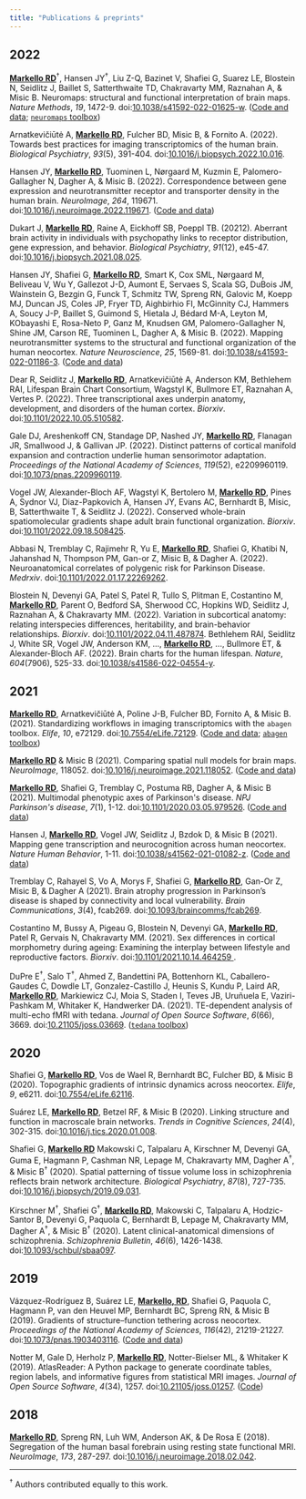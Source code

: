 ```yaml
---
title: "Publications & preprints"
---
```


## 2022

**<span style="text-decoration:underline">Markello RD</span>**<sup>†</sup>, Hansen JY<sup>†</sup>, Liu Z-Q, Bazinet V, Shafiei G, Suarez LE, Blostein N, Seidlitz J, Baillet S, Satterthwaite TD, Chakravarty MM, Raznahan A, & Misic B. Neuromaps: structural and functional interpretation of brain maps. *Nature Methods*, *19*, 1472-9. doi:[10.1038/s41592-022-01625-w](https://doi.org/10.1038/s41592-022-01625-w). ([Code and data](https://github.com/netneurolab/markello_neuromaps); [`neuromaps` toolbox](https://github.com/netneurolab/neuromaps))

Arnatkevic̆iūtė A, **<span style="text-decoration:underline">Markello RD</span>**, Fulcher BD, Misic B, & Fornito A. (2022). Towards best practices for imaging transcriptomics of the human brain. *Biological Psychiatry*, *93*(5), 391-404. doi:[10.1016/j.biopsych.2022.10.016](https://doi.org/10.1016/j.biopsych.2022.10.016).

Hansen JY, **<span style="text-decoration:underline">Markello RD</span>**, Tuominen L, Nørgaard M, Kuzmin E, Palomero-Gallagher N, Dagher A, & Misic B. (2022). Correspondence between gene expression and neurotransmitter receptor and transporter density in the human brain. *NeuroImage*, *264*, 119671. doi:[10.1016/j.neuroimage.2022.119671](https://doi.org/10.1016/j.neuroimage.2022.119671). ([Code and data](https://github.com/netneurolab/hansen_gene-receptor))

Dukart J, **<span style="text-decoration:underline">Markello RD</span>**, Raine A, Eickhoff SB, Poeppl TB. (20212). Aberrant brain activity in individuals with psychopathy links to receptor distribution, gene expression, and behavior. *Biological Psychiatry*, *91*(12), e45-47. doi:[10.1016/j.biopsych.2021.08.025](https://doi.org/10.1016/j.biopsych.2021.08.025).

Hansen JY, Shafiei G, **<span style="text-decoration:underline">Markello RD</span>**, Smart K, Cox SML, Nørgaard M, Beliveau V, Wu Y, Gallezot J-D, Aumont E, Servaes S, Scala SG, DuBois JM, Wainstein G, Bezgin G, Funck T, Schmitz TW, Spreng RN, Galovic M, Koepp MJ, Duncan JS, Coles JP, Fryer TD, Aighbirhio FI, McGinnity CJ, Hammers A, Soucy J-P, Baillet S, Guimond S, Hietala J, Bédard M-A, Leyton M, KObayashi E, Rosa-Neto P, Ganz M, Knudsen GM, Palomero-Gallagher N, Shine JM, Carson RE, Tuominen L, Dagher A, & Misic B. (2022). Mapping neurotransmitter systems to the structural and functional organization of the human neocortex. *Nature Neuroscience*, *25*, 1569-81. doi:[10.1038/s41593-022-01186-3](https://doi.org/10.1038/s41593-022-01186-3). ([Code and data](https://github.com/netneurolab/hansen_receptors))

Dear R, Seidlitz J, **<span style="text-decoration:underline">Markello RD</span>**, Arnatkevic̆iūtė A, Anderson KM, Bethlehem RAI, Lifespan Brain Chart Consortium, Wagstyl K, Bullmore ET, Raznahan A, Vertes P. (2022). Three transcriptional axes underpin anatomy, development, and disorders of the human cortex. *Biorxiv*. doi:[10.1101/2022.10.05.510582](https://doi.org/10.1101/2022.10.05.510582).

Gale DJ, Areshenkoff CN, Standage DP, Nashed JY, **<span style="text-decoration:underline">Markello RD</span>**, Flanagan JR, Smallwood J, & Gallivan JP. (2022). Distinct patterns of cortical manifold expansion and contraction underlie human sensorimotor adaptation. *Proceedings of the National Academy of Sciences*, *119*(52), e2209960119. doi:[10.1073/pnas.2209960119](https://doi.org/10.1073/pnas.2209960119).

Vogel JW, Alexander-Bloch AF, Wagstyl K, Bertolero M, **<span style="text-decoration:underline">Markello RD</span>**, Pines A, Sydnor VJ, Diaz-Papkovich A, Hansen JY, Evans AC, Bernhardt B, Misic, B, Satterthwaite T, & Seidlitz J. (2022). Conserved whole-brain spatiomolecular gradients shape adult brain functional organization. *Biorxiv*. doi:[10.1101/2022.09.18.508425](https://doi.org/10.1101/2022.09.18.508425).

Abbasi N, Tremblay C, Rajimehr R, Yu E, **<span style="text-decoration:underline">Markello RD</span>**, Shafiei G, Khatibi N, Jahanshad N, Thompson PM, Gan-or Z, Misic B, & Dagher A. (2022). Neuroanatomical correlates of polygenic risk for Parkinson Disease. *Medrxiv*. doi:[10.1101/2022.01.17.22269262](https://doi.org/10.1101/2022.01.17.22269262).

Blostein N, Devenyi GA, Patel S, Patel R, Tullo S, Plitman E, Costantino M, **<span style="text-decoration:underline">Markello RD</span>**, Parent O, Bedford SA, Sherwood CC, Hopkins WD, Seidlitz J, Raznahan A, & Chakravarty MM. (2022). Variation in subcortical anatomy: relating interspecies differences, heritability, and brain-behavior relationships. *Biorxiv*. doi:[10.1101/2022.04.11.487874](https://doi.org/10.1101/2022.04.11.487874).
Bethlehem RAI, Seidlitz J, White SR, Vogel JW, Anderson KM, ..., **<span style="text-decoration:underline">Markello RD</span>**, ..., Bullmore ET, & Alexander-Bloch AF. (2022). Brain charts for the human lifespan. *Nature*, *604*(7906), 525-33. doi:[10.1038/s41586-022-04554-y](https://doi.org/10.1038/s41586-022-04554-y).


## 2021

**<span style="text-decoration:underline">Markello RD</span>**, Arnatkevic̆iūtė A, Poline J-B, Fulcher BD, Fornito A, & Misic B. (2021). Standardizing workflows in imaging transcriptomics with the `abagen` toolbox. *Elife*, *10*, e72129. doi:[10.7554/eLife.72129](https://doi.org/10.7554/eLife.72129). ([Code and data](https://github.com/netneurolab/markello_transcriptome); [`abagen` toolbox](https://github.com/rmarkello/abagen))

**<span style="text-decoration:underline">Markello RD</span>** & Misic B (2021). Comparing spatial null models for brain maps. *NeuroImage*, 118052. doi:[10.1016/j.neuroimage.2021.118052](https://doi.org/10.1016/j.neuroimage.2021.118052). ([Code and data](https://github.com/netneurolab/markello_spatialnulls))

**<span style="text-decoration:underline">Markello RD</span>**, Shafiei G, Tremblay C, Postuma RB, Dagher A, & Misic B (2021). Multimodal phenotypic axes of Parkinson's disease. *NPJ Parkinson's disease*, *7*(1), 1-12. doi:[10.1101/2020.03.05.979526](https://doi.org/10.1038/s41531-020-00144-9). ([Code and data](https://github.com/netneurolab/markello_ppmisnf))

Hansen J, **<span style="text-decoration:underline">Markello RD</span>**, Vogel JW, Seidlitz J, Bzdok D, & Misic B (2021). Mapping gene transcription and neurocognition across human neocortex. *Nature Human Behavior*, 1-11. doi:[10.1038/s41562-021-01082-z](https://doi.org/10.1038/s41562-021-01082-z). ([Code and data](https://github.com/netneurolab/hansen_genescognition))

Tremblay C, Rahayel S, Vo A, Morys F, Shafiei G, **<span style="text-decoration:underline">Markello RD</span>**, Gan-Or Z, Misic B, & Dagher A (2021). Brain atrophy progression in Parkinson’s disease is shaped by connectivity and local vulnerability. *Brain Communications*, *3*(4), fcab269. doi:[10.1093/braincomms/fcab269](https://doi.org/10.1093/braincomms/fcab269).

Costantino M, Bussy A, Pigeau G, Blostein N, Devenyi GA, **<span style="text-decoration:underline">Markello RD</span>**, Patel R, Gervais N, Chakravarty MM. (2021). Sex differences in cortical morphometry during ageing: Examining the interplay between lifestyle and reproductive factors. *Biorxiv*. doi:[10.1101/2021.10.14.464259 ](https://doi.org/10.1101/2021.10.14.464259).

DuPre E<sup>†</sup>, Salo T<sup>†</sup>, Ahmed Z, Bandettini PA, Bottenhorn KL, Caballero-Gaudes C, Dowdle LT, Gonzalez-Castillo J, Heunis S, Kundu P, Laird AR, **<span style="text-decoration:underline">Markello RD</span>**, Markiewicz CJ, Moia S, Staden I, Teves JB, Uruñuela E, Vaziri-Pashkam M, Whitaker K, Handwerker DA. (2021). TE-dependent analysis of multi-echo fMRI with tedana. *Journal of Open Source Software*, *6*(66), 3669. doi:[10.21105/joss.03669](https://doi.org/10.21105/joss.03669). ([`tedana` toolbox](https://github.com/ME-ICA/tedana))

## 2020

Shafiei G, **<span style="text-decoration:underline">Markello RD</span>**, Vos de Wael R, Bernhardt BC, Fulcher BD, & Misic B (2020). Topographic gradients of intrinsic dynamics across neocortex. *Elife*, *9*, e6211. doi:[10.7554/eLife.62116](https://doi.org/10.7554/eLife.62116).

Suárez LE, **<span style="text-decoration:underline">Markello RD</span>**, Betzel RF, & Misic B (2020). Linking structure and function in macroscale brain networks. *Trends in Cognitive Sciences*, *24*(4), 302-315. doi:[10.1016/j.tics.2020.01.008](https://doi.org/10.1016/j.tics.2020.01.008).

Shafiei G, **<span style="text-decoration:underline">Markello RD</span>** Makowski C, Talpalaru A, Kirschner M, Devenyi GA, Guma E, Hagmann P, Cashman NR, Lepage M, Chakravarty MM, Dagher A<sup>†</sup>, & Misic B<sup>†</sup> (2020). Spatial patterning of tissue volume loss in schizophrenia reflects brain network architecture. *Biological Psychiatry*, *87*(8), 727-735. doi:[10.1016/j.biopsych/2019.09.031](https://doi.org/10.1016/j.biopsych.2019.09.031).

Kirschner M<sup>†</sup>, Shafiei G<sup>†</sup>, **<span style="text-decoration:underline">Markello RD</span>**, Makowski C, Talpalaru A, Hodzic-Santor B, Devenyi G, Paquola C, Bernhardt B, Lepage M, Chakravarty MM, Dagher A<sup>†</sup>, & Misic B<sup>†</sup> (2020). Latent clinical-anatomical dimensions of schizophrenia. *Schizophrenia Bulletin*, *46*(6), 1426-1438. doi:[10.1093/schbul/sbaa097](https://doi.org/10.1093/schbul/sbaa097).

## 2019

Vázquez-Rodríguez B, Suárez LE, **<span style="text-decoration:underline">Markello, RD</span>**, Shafiei G, Paquola C, Hagmann P, van den Heuvel MP, Bernhardt BC, Spreng RN, & Misic B (2019). Gradients of structure–function tethering across neocortex. *Proceedings of the National Academy of Sciences*, *116*(42), 21219-21227. doi:[10.1073/pnas.1903403116](https://doi.org/10.1073/pnas.1903403116). ([Code and data](https://github.com/netneurolab/vazquez-rodriguez_et_al_scfc))

Notter M, Gale D, Herholz P, **<span style="text-decoration:underline">Markello RD</span>**, Notter-Bielser ML, & Whitaker K (2019). AtlasReader: A Python package to generate coordinate tables, region labels, and informative figures from statistical MRI images. *Journal of Open Source Software*, *4*(34), 1257. doi:[10.21105/joss.01257](https://doi.org/10.21105/joss.01257). ([Code](https://github.com/miykael/atlasreader/))

## 2018

**<span style="text-decoration:underline">Markello RD</span>**, Spreng RN, Luh WM, Anderson AK, & De Rosa E (2018). Segregation of the human basal forebrain using resting state functional MRI. *NeuroImage*, *173*, 287-297. doi:[10.1016/j.neuroimage.2018.02.042](https://doi.org/10.1016/j.neuroimage.2018.02.042).

---

<sup>†</sup> Authors contributed equally to this work.
